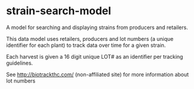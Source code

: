 # strain-search-model
A model for searching and displaying strains from producers and retailers.

This data model uses retailers, producers and lot numbers (a unique identifier for each plant) 
to track data over time for a given strain. 

Each harvest is given a 16 digit unique LOT# as an identifier per tracking guidelines.

See http://biotrackthc.com/ (non-affiliated site) for more information about lot numbers

